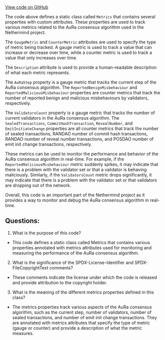 [View code on GitHub](https://github.com/NethermindEth/nethermind/src/Nethermind/Nethermind.Consensus.AuRa/Metrics.cs)

The code above defines a static class called `Metrics` that contains several properties with custom attributes. These properties are used to track various metrics related to the AuRa consensus algorithm used in the Nethermind project.

The `GaugeMetric` and `CounterMetric` attributes are used to specify the type of metric being tracked. A gauge metric is used to track a value that can increase or decrease over time, while a counter metric is used to track a value that only increases over time.

The `Description` attribute is used to provide a human-readable description of what each metric represents.

The `AuRaStep` property is a gauge metric that tracks the current step of the AuRa consensus algorithm. The `ReportedBenignMisbehaviour` and `ReportedMaliciousMisbehaviour` properties are counter metrics that track the number of reported benign and malicious misbehaviours by validators, respectively.

The `ValidatorsCount` property is a gauge metric that tracks the number of current validators in the AuRa consensus algorithm. The `SealedTransactions`, `CommitHashTransaction`, `RevealNumber`, and `EmitInitiateChange` properties are all counter metrics that track the number of sealed transactions, RANDAO number of commit hash transactions, RANDAO number of reveal number transactions, and POSDAO number of emit init change transactions, respectively.

These metrics can be used to monitor the performance and behavior of the AuRa consensus algorithm in real-time. For example, if the `ReportedMaliciousMisbehaviour` metric suddenly spikes, it may indicate that there is a problem with the validator set or that a validator is behaving maliciously. Similarly, if the `ValidatorsCount` metric drops significantly, it may indicate that there is a problem with the validator set or that validators are dropping out of the network.

Overall, this code is an important part of the Nethermind project as it provides a way to monitor and debug the AuRa consensus algorithm in real-time.
## Questions: 
 1. What is the purpose of this code?
- This code defines a static class called Metrics that contains various properties annotated with metrics attributes used for monitoring and measuring the performance of the AuRa consensus algorithm.

2. What is the significance of the SPDX-License-Identifier and SPDX-FileCopyrightText comments?
- These comments indicate the license under which the code is released and provide attribution to the copyright holder.

3. What is the meaning of the different metrics properties defined in this class?
- The metrics properties track various aspects of the AuRa consensus algorithm, such as the current step, number of validators, number of sealed transactions, and number of emit init change transactions. They are annotated with metrics attributes that specify the type of metric (gauge or counter) and provide a description of what the metric measures.